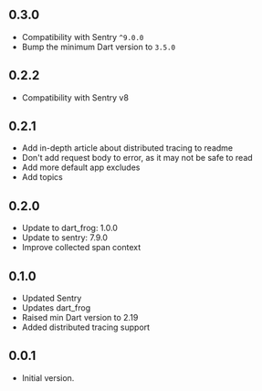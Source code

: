 ## 0.3.0

- Compatibility with Sentry `^9.0.0`
- Bump the minimum Dart version to `3.5.0`

## 0.2.2

- Compatibility with Sentry v8

## 0.2.1

- Add in-depth article about distributed tracing to readme
- Don't add request body to error, as it may not be safe to read
- Add more default app excludes
- Add topics

## 0.2.0

- Update to dart_frog: 1.0.0
- Update to sentry: 7.9.0
- Improve collected span context

## 0.1.0

- Updated Sentry
- Updates dart_frog
- Raised min Dart version to 2.19
- Added distributed tracing support

## 0.0.1

- Initial version.
